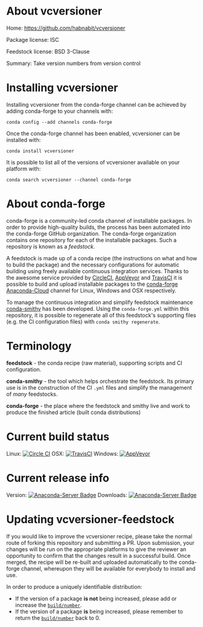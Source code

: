 About vcversioner
=================

Home: https://github.com/habnabit/vcversioner

Package license: ISC

Feedstock license: BSD 3-Clause

Summary: Take version numbers from version control



Installing vcversioner
======================

Installing vcversioner from the conda-forge channel can be achieved by adding conda-forge to your channels with:

```
conda config --add channels conda-forge
```

Once the conda-forge channel has been enabled, vcversioner can be installed with:

```
conda install vcversioner
```

It is possible to list all of the versions of vcversioner available on your platform with:

```
conda search vcversioner --channel conda-forge
```


About conda-forge
=================

conda-forge is a community-led conda channel of installable packages.
In order to provide high-quality builds, the process has been automated into the
conda-forge GitHub organization. The conda-forge organization contains one repository 
for each of the installable packages. Such a repository is known as a *feedstock*.

A feedstock is made up of a conda recipe (the instructions on what and how to build
the package) and the necessary configurations for automatic building using freely
available continuous integration services. Thanks to the awesome service provided by
[CircleCI](https://circleci.com/), [AppVeyor](http://www.appveyor.com/)
and [TravisCI](https://travis-ci.org/) it is possible to build and upload installable
packages to the [conda-forge](https://anaconda.org/conda-forge)
[Anaconda-Cloud](http://docs.anaconda.org/) channel for Linux, Windows and OSX respectively.

To manage the continuous integration and simplify feedstock maintenance
[conda-smithy](http://github.com/conda-forge/conda-smithy) has been developed.
Using the ``conda-forge.yml`` within this repository, it is possible to regenerate all of
this feedstock's supporting files (e.g. the CI configuration files) with ``conda smithy regenerate``.


Terminology
===========

**feedstock** - the conda recipe (raw material), supporting scripts and CI configuration.

**conda-smithy** - the tool which helps orchestrate the feedstock.
                   Its primary use is in the construction of the CI ``.yml`` files
                   and simplify the management of *many* feedstocks.

**conda-forge** - the place where the feedstock and smithy live and work to
                  produce the finished article (built conda distributions)

Current build status
====================
Linux: [![Circle CI](https://circleci.com/gh/conda-forge/vcversioner-feedstock.svg?style=svg)](https://circleci.com/gh/conda-forge/vcversioner-feedstock)
OSX: [![TravisCI](https://travis-ci.org/conda-forge/vcversioner-feedstock.svg?branch=master)](https://travis-ci.org/conda-forge/vcversioner-feedstock) 
Windows: [![AppVeyor](https://ci.appveyor.com/api/projects/status/github/conda-forge/vcversioner-feedstock?svg=True)](https://ci.appveyor.com/project/conda-forge/vcversioner-feedstock/branch/master)

Current release info
====================
Version: [![Anaconda-Server Badge](https://anaconda.org/conda-forge/vcversioner/badges/version.svg)](https://anaconda.org/conda-forge/vcversioner)
Downloads: [![Anaconda-Server Badge](https://anaconda.org/conda-forge/vcversioner/badges/downloads.svg)](https://anaconda.org/conda-forge/vcversioner)


Updating vcversioner-feedstock
==============================

If you would like to improve the vcversioner recipe, please take the normal
route of forking this repository and submitting a PR. Upon submission, your changes will
be run on the appropriate platforms to give the reviewer an opportunity to confirm that the
changes result in a successful build. Once merged, the recipe will be re-built and uploaded
automatically to the conda-forge channel, whereupon they will be available for everybody to
install and use.

In order to produce a uniquely identifiable distribution:
 * If the version of a package **is not** being increased, please add or increase
   the [``build/number``](http://conda.pydata.org/docs/building/meta-yaml.html#build-number-and-string). 
 * If the version of a package **is** being increased, please remember to return
   the [``build/number``](http://conda.pydata.org/docs/building/meta-yaml.html#build-number-and-string)
   back to 0.
